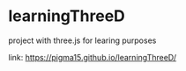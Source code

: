# learningThreeD
project with three.js for learing purposes


link: https://pigma15.github.io/learningThreeD/
